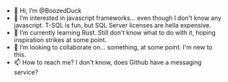 - 👋 Hi, I’m @BoozedDuck
- 👀 I’m interested in javascript frameworks... even though I don't know any javascript. T-SQL is fun, but SQL Server licenses are hella expensive.
- 🌱 I’m currently learning Rust. Still don't know what to do with it, hoping inspiration strikes at some point.
- 💞️ I’m looking to collaborate on... something, at some point. I'm new to this.
- 📫 How to reach me? I don't know, does Github have a messaging service?

<!---
BoozedDuck/BoozedDuck is a ✨ special ✨ repository because its `README.md` (this file) appears on your GitHub profile.
You can click the Preview link to take a look at your changes.
--->
